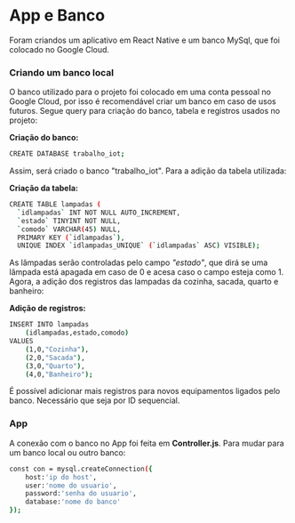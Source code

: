 # App e Banco

Foram criandos um aplicativo em React Native e um banco MySql, que foi colocado no Google Cloud.

### Criando um banco local

O banco utilizado para o projeto foi colocado em uma conta pessoal no Google Cloud, por isso é recomendável criar um banco em caso de usos futuros.
Segue query para criação do banco, tabela e registros usados no projeto:

**Criação do banco:**
```bash
CREATE DATABASE trabalho_iot;
```
Assim, será criado o banco "trabalho_iot". Para a adição da tabela utilizada:

**Criação da tabela:**
```bash
CREATE TABLE lampadas (
  `idlampadas` INT NOT NULL AUTO_INCREMENT,
  `estado` TINYINT NOT NULL,
  `comodo` VARCHAR(45) NULL,
  PRIMARY KEY (`idlampadas`),
  UNIQUE INDEX `idlampadas_UNIQUE` (`idlampadas` ASC) VISIBLE);
```
As lâmpadas serão controladas pelo campo *"estado"*, que dirá se uma lâmpada está apagada em caso de 0 e acesa caso o campo esteja como 1. Agora, a adição dos registros das lampadas da cozinha, sacada, quarto e banheiro:

**Adição de registros:**
```bash
INSERT INTO lampadas
    (idlampadas,estado,comodo)
VALUES
    (1,0,"Cozinha"),
    (2,0,"Sacada"),
    (3,0,"Quarto"),
    (4,0,"Banheiro");
```

É possível adicionar mais registros para novos equipamentos ligados pelo banco. Necessário que seja por ID sequencial.

### App

A conexão com o banco no App foi feita em **Controller.js**. Para mudar para um banco local ou outro banco:

```bash
const con = mysql.createConnection({
    host:'ip do host',
    user:'nome do usuario',
    password:'senha do usuario',
    database:'nome do banco'
});
```
